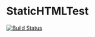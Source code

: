 # StaticHTMLTest

[![Build Status](https://travis-ci.org/kaw393939/StaticHTMLTest.svg?branch=master)](https://travis-ci.org/kaw393939/StaticHTMLTest)

